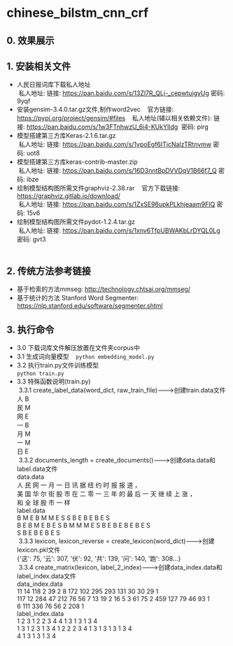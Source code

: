 # chinese_bilstm_cnn_crf

## 0. 效果展示  

## 1. 安装相关文件  
* 人民日报词库下载私人地址  
  私人地址: 链接: <https://pan.baidu.com/s/13Zl7R_QLj-_cepwtuigyUg> 密码: 9yqf  
* 安装gensim-3.4.0.tar.gz文件,制作word2vec  
  官方链接: <https://pypi.org/project/gensim/#files>  
  私人地址(辅以相关依赖文件): 链接: <https://pan.baidu.com/s/1w3FTnhwzU_6i4-KUkYlIdg>  密码: pirg  
* 模型搭建第三方库Keras-2.1.6.tar.gz  
  私人地址: 链接: <https://pan.baidu.com/s/1ypoEgf6ITjcNalzTRtnvmw> 密码: uot8  
* 模型搭建第三方库keras-contrib-master.zip  
  私人地址: 链接: <https://pan.baidu.com/s/16D3nntBpDVVDqV1B66f7_Q> 密码: ibze  
* 绘制模型结构图所需文件graphviz-2.38.rar  
  官方下载链接: <https://graphviz.gitlab.io/download/>  
  私人地址: 链接: <https://pan.baidu.com/s/1ZxSE96upkPLkhjeaam9FIQ> 密码: 15v6  
* 绘制模型结构图所需文件pydot-1.2.4.tar.gz  
  私人地址: 链接: <https://pan.baidu.com/s/1xnv6TfpUBWAKbLrDYQL0Lg> 密码: gvt3  
  
## 2. 传统方法参考链接  
* 基于检索的方法mmseg: <http://technology.chtsai.org/mmseg/>  
* 基于统计的方法 Stanford Word Segmenter: <https://nlp.stanford.edu/software/segmenter.shtml>  

## 3. 执行命令  
* 3.0 下载词库文件解压放置在文件夹corpus中
* 3.1 生成词向量模型  
  `python embedding_model.py`  
* 3.2 执行train.py文件训练模型  
  `python train.py`  
* 3.3 特殊函数说明(train.py)  
  3.3.1 create_label_data(word_dict, raw_train_file)--->创建train.data文件  
  人	B  
  民	M  
  网	E  
  一	B  
  月	M  
  一	M  
  日	E  
  3.3.2 documents_length = create_documents()--->创建data.data和label.data文件  
  data.data  
  人	民	网	一	月	一	日	讯	据	纽	约	时	报	报	道	，  
  美	国	华	尔	街	股	市	在	二	零	一	三	年	的	最	后	一	天	继	续	上	涨	，  
  和	全	球	股	市	一	样  
  label.data  
  B	M	E	B	M	M	E	S	S	B	E	B	E	B	E	S  
  B	E	B	M	E	B	E	S	B	M	M	M	E	S	B	E	B	E	B	E	B	E	S  
  S	B	E	B	E	B	E	S  
  3.3.3 lexicon, lexicon_reverse = create_lexicon(word_dict)--->创建lexicon.pkl文件  
  {'这': 75, '云': 307, '伏': 92, '共': 139, '问': 140, '跑': 308...}  
  3.3.4 create_matrix(lexicon, label_2_index)--->创建data_index.data和label_index.data文件  
  data_index.data  
  11	14	118	2	39	2	8	172	102	295	293	131	30	30	29	1  
  117	12	284	47	212	76	56	7	13	19	2	16	5	3	61	75	2	459	127	79	46	93	1  
  6	111	336	76	56	2	208	1  
  label_index.data  
  1	2	3	1	2	2	3	4	4	1	3	1	3	1	3	4  
  1	3	1	2	3	1	3	4	1	2	2	2	3	4	1	3	1	3	1	3	1	3	4  
  4	1	3	1	3	1	3	4  
  
